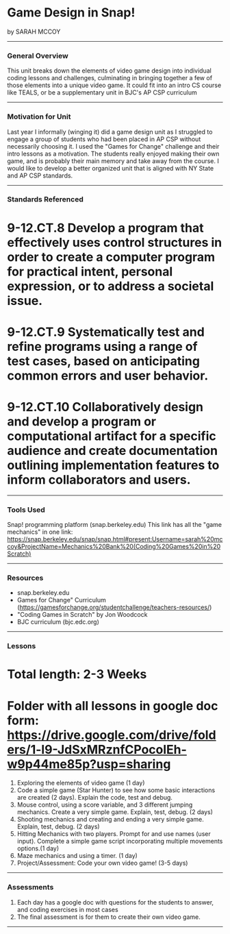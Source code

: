 # Game Design in Snap!
by SARAH MCCOY

-----

### General Overview

This unit breaks down the elements of video game design into individual coding lessons and challenges, culminating in bringing together a few of those elements into a unique video game.  It could fit into an intro CS course like TEALS, or be a supplementary unit in BJC's AP CSP curriculum

---

### Motivation for Unit

Last year I informally (winging it) did a game design unit as I struggled to engage a group of students who had been placed in AP CSP without necessarily choosing it.  I used the "Games for Change" challenge and their intro lessons as a motivation.  The students really enjoyed making their own game, and is probably their main memory and take away from the course.  I would like to develop a better organized unit that is aligned with NY State and AP CSP standards.

---

### Standards Referenced

# 9-12.CT.8 Develop a program that effectively uses control structures in order to create a computer program for practical intent, personal expression, or to address a societal issue.
# 9-12.CT.9 Systematically test and refine programs using a range of test cases, based on anticipating common errors and user behavior.
# 9-12.CT.10 Collaboratively design and develop a program or computational artifact for a specific audience and create documentation outlining implementation features to inform collaborators and users.


---

### Tools Used
Snap! programming platform (snap.berkeley.edu)
This link has all the "game mechanics" in one link: https://snap.berkeley.edu/snap/snap.html#present:Username=sarah%20mccoy&ProjectName=Mechanics%20Bank%20(Coding%20Games%20in%20Scratch)


---

### Resources
* snap.berkeley.edu
* Games for Change" Curriculum (https://gamesforchange.org/studentchallenge/teachers-resources/)
* "Coding Games in Scratch" by Jon Woodcock 
* BJC curriculum (bjc.edc.org)

---

### Lessons
# Total length: 2-3 Weeks

# Folder with all lessons in google doc form:  https://drive.google.com/drive/folders/1-l9-JdSxMRznfCPocolEh-w9p44me85p?usp=sharing

1. Exploring the elements of video game (1 day)
2. Code a simple game (Star Hunter) to see how some basic interactions are created (2 days).  Explain the code, test and debug.
3. Mouse control, using a score variable, and 3 different jumping mechanics.  Create a very simple game.  Explain, test, debug. (2 days)
4. Shooting mechanics and creating and ending a very simple game.  Explain, test, debug. (2 days)
5. Hitting Mechanics with two players. Prompt for and use names (user input).  Complete a simple game script incorporating multiple movements options.(1 day)
6. Maze mechanics and using a timer. (1 day)
7. Project/Assessment:  Code your own video game!  (3-5 days)

---

### Assessments
1. Each day has a google doc with questions for the students to answer, and coding exercises in most cases
2. The final assessment is for them to create their own video game.

---

